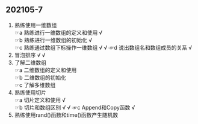 ## 202105-7
1.	熟练使用一维数组		
☞a	熟练进行一维数组的定义和使用	√	
☞b	熟练进行一维数组的初始化	√	
☞c	熟练通过数组下标操作一维数组	√	√
☞d	说出数组名和数组成员的关系	√	
2.	冒泡排序	√	√
3.	了解二维数组		
☞a	二维数组的定义和使用		
☞b	二维数组的初始化		
☞c	了解多维数组		
4.	熟练使用切片		
☞a	切片定义和使用	√	
☞b	切片和数组区别	√	√
☞c	Append和Copy函数	√	
5.	熟练使用rand()函数和time()函数产生随机数		
